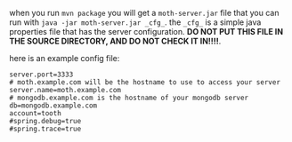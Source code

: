 when you run `mvn package` you will get a `moth-server.jar` file that you can run
with `java -jar moth-server.jar _cfg_`. the `_cfg_` is a simple java properties file that has the server configuration.
**DO NOT PUT THIS FILE IN THE SOURCE DIRECTORY, AND DO NOT CHECK IT IN!!!!**.

here is an example config file:

    server.port=3333
    # moth.example.com will be the hostname to use to access your server
    server.name=moth.example.com
    # mongodb.example.com is the hostname of your mongodb server
    db=mongodb.example.com
    account=tooth
    #spring.debug=true
    #spring.trace=true
